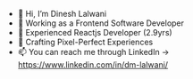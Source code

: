 - 👋 Hi, I’m Dinesh Lalwani
- 👀 Working as a Frontend Software Developer
- 🌱 Experienced Reactjs Developer (2.9yrs)
- 💞️ Crafting Pixel-Perfect Experiences
- 📫 You can reach me through LinkedIn ->  https://www.linkedin.com/in/dm-lalwani/

<!---
dm-lalwani/dm-lalwani is a ✨ special ✨ repository because its `README.md` (this file) appears on your GitHub profile.
You can click the Preview link to take a look at your changes.
--->
